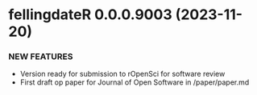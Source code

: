
fellingdateR 0.0.0.9003 (2023-11-20)
====================================

### NEW FEATURES

  * Version ready for submission to rOpenSci for software review
  * First draft op paper for Journal of Open Software in /paper/paper.md
  
  

